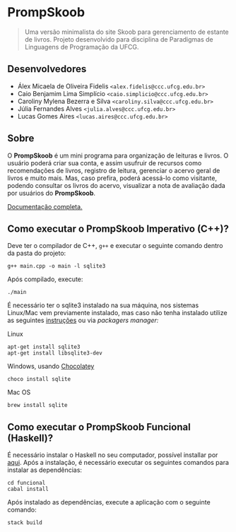 # PrompSkoob
> Uma versão minimalista do site Skoob para gerenciamento de estante de livros. Projeto desenvolvido para disciplina de
Paradigmas de Linguagens de Programação da UFCG.

## Desenvolvedores

- Álex Micaela de Oliveira Fidelis `<alex.fidelis@ccc.ufcg.edu.br>`
- Caio Benjamim Lima Simplício `<caio.simplicio@ccc.ufcg.edu.br>`
- Caroliny Mylena Bezerra e Silva `<caroliny.silva@ccc.ufcg.edu.br>`
- Júlia Fernandes Alves `<julia.alves@ccc.ufcg.edu.br>`
- Lucas Gomes Aires `<lucas.aires@ccc.ufcg.edu.br>`

## Sobre

O **PrompSkoob** é um mini programa para organização de leituras e livros. O usuário poderá criar sua conta, e assim
usufruir de recursos como recomendações de livros, registro de leitura, gerenciar o acervo geral de livros e muito mais.
Mas, caso prefira, poderá acessá-lo como visitante, podendo consultar os livros do acervo, visualizar a nota de avaliação
dada por usuários do **PrompSkoob**.

[Documentação completa.]()

## Como executar o PrompSkoob Imperativo (C++)?

Deve ter o compilador de C++, `g++` e executar o seguinte comando dentro da pasta do projeto:
```
g++ main.cpp -o main -l sqlite3
```
Após compilado, execute:
```
./main
```
É necessário ter o sqlite3 instalado na sua máquina, nos sistemas Linux/Mac vem previamente instalado, mas caso não 
tenha instalado utilize as seguintes [instruções](https://www.sqlite.org/download.html) ou via *packagers manager:*

Linux
```
apt-get install sqlite3
apt-get install libsqlite3-dev
```
Windows, usando [Chocolatey](https://chocolatey.org)
```
choco install sqlite
```
Mac OS
```
brew install sqlite
```

## Como executar o PrompSkoob Funcional (Haskell)?

É necessário instalar o Haskell no seu computador, possível installar por [aqui](https://www.haskell.org/downloads/). Após a instalação, é necessário executar os seguintes comandos para instalar as dependências:
```
cd funcional
cabal install
```
Após instalado as dependências, execute a aplicação com o seguinte comando:
```
stack build
```
